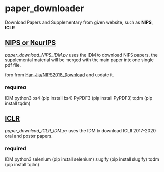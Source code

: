 # paper_downloader

Download Papers and Supplementary from given website, such as **NIPS**, **ICLR**

## [NIPS or NeurIPS](https://nips.cc/)

*paper_download_NIPS_IDM.py* uses the IDM to download NIPS papers, the supplemental material will be merged with the main paper into one single pdf file.

forx from [Han-Jia/NIPS2018_Download](https://github.com/Han-Jia/NIPS2018_Download) and update it.

### required 
IDM
python3
bs4 (pip install bs4)
PyPDF3 (pip install PyPDF3)
tqdm (pip install tqdm)

## [ICLR](https://iclr.cc/)

*paper_download_ICLR_IDM.py* uses the IDM to download ICLR 2017-2020 oral and poster papers.

### required
IDM
python3
selenium (pip install selenium)
slugify (pip install slugify)
tqdm (pip install tqdm)
